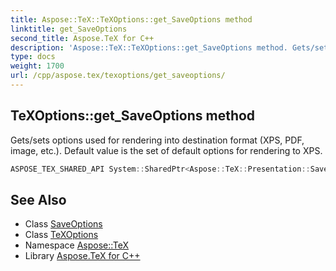 ```yaml
---
title: Aspose::TeX::TeXOptions::get_SaveOptions method
linktitle: get_SaveOptions
second_title: Aspose.TeX for C++
description: 'Aspose::TeX::TeXOptions::get_SaveOptions method. Gets/sets options used for rendering into destination format (XPS, PDF, image, etc.). Default value is the set of default options for rendering to XPS in C++.'
type: docs
weight: 1700
url: /cpp/aspose.tex/texoptions/get_saveoptions/
---
```

## TeXOptions::get_SaveOptions method


Gets/sets options used for rendering into destination format (XPS, PDF, image, etc.). Default value is the set of default options for rendering to XPS.

```cpp
ASPOSE_TEX_SHARED_API System::SharedPtr<Aspose::TeX::Presentation::SaveOptions> Aspose::TeX::TeXOptions::get_SaveOptions() const
```

## See Also

* Class [SaveOptions](../../../aspose.tex.presentation/saveoptions/)
* Class [TeXOptions](../)
* Namespace [Aspose::TeX](../../)
* Library [Aspose.TeX for C++](../../../)
